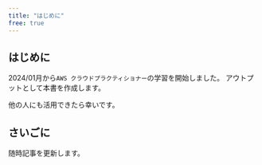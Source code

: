 ```yaml
---
title: "はじめに"
free: true
---
```


## はじめに
2024/01月から`AWS クラウドプラクティショナー`の学習を開始しました。
アウトプットとして本書を作成します。

他の人にも活用できたら幸いです。

## さいごに
随時記事を更新します。